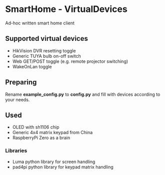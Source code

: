 # SmartHome - VirtualDevices

Ad-hoc written smart home client </br>

## Supported virtual devices

* HikVision DVR resetting toggle
* Generic TUYA bulb on-off switch
* Web GET/POST toggle (e.g. remote projector switching)
* WakeOnLan toggle

## Preparing

Rename **example_config.py** to **config.py** and fill with devices according to your needs.

## Used

* OLED with sh1106 chip
* Generic 4x4 matrix keypad from China
* RaspberryPi Zero as a brain

### Libraries

* Luma python library for screen handling
* pad4pi python library for keypad matrix handling